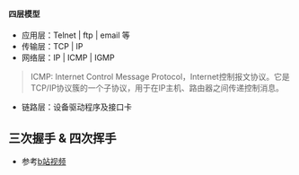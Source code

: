 #### 四层模型
- 应用层：Telnet | ftp | email 等
- 传输层：TCP | IP
- 网络层：IP | ICMP | IGMP
> ICMP: Internet Control Message Protocol，Internet控制报文协议。它是TCP/IP协议簇的一个子协议，用于在IP主机、路由器之间传递控制消息。
- 链路层：设备驱动程序及接口卡


## 三次握手 & 四次挥手

- 参考[b站视频](https://www.bilibili.com/video/BV1bi4y1x7m5?t=748)